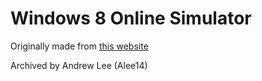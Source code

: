 # Windows 8 Online Simulator
Originally made from [this website](https://web.archive.org/web/20160720233930/http://onlinewindows8.altervista.org)

Archived by Andrew Lee (Alee14)
